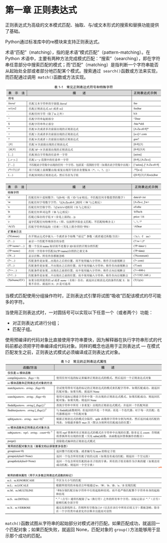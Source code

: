 # 第一章 正则表达式

正则表达式为高级的文本模式匹配、抽取、与/或文本形式的搜索和替换功能提供了基础。

Python通过标准库中的re模块来支持正则表达式。

术语“匹配”（matching），指的是术语“模式匹配”（pattern-matching）。在Python 术语中，主要有两种方法完成模式匹配：“搜索”（searching），即在字符串任意部分中搜索匹配的模式；而“匹配”（matching）是指判断一个字符串能否从起始处全部或者部分地匹配某个模式。搜索通过` search()`函数或方法来实现，而匹配通过调用` match()`函数或方法实现。

![常见正则表达式符号和特殊字符](../Image/CorePython/常见正则表达式符号和特殊字符.jpg)

![常见正则表达式符号和特殊字符2](../Image/CorePython/常见正则表达式符号和特殊字符2.jpg)

当模式匹配使用分组操作符时，正则表达式引擎将试图“吸收”匹配该模式的尽可能多的字符。

当使用正则表达式时，一对圆括号可以实现以下任意一个（或者两个）功能：

* 对正则表达式进行分组；
*  匹配子组。

使用预编译的代码对象比直接使用字符串要快，因为解释器在执行字符串形式的代码前都必须把字符串编译成代码对象。同样的概念也适用于正则表达式 — 在模式匹配发生之前，正则表达式模式必须编译成正则表达式对象。

![常见正则表达式属性1](../Image/CorePython/常见正则表达式属性1.jpg)

![常见正则表达式属性2](../Image/CorePython/常见正则表达式属性2.jpg)

`match()`函数试图从字符串的起始部分对模式进行匹配。如果匹配成功，就返回一个匹配对象；如果匹配失败，就返回 None，匹配对象的 `group()`方法能够用于显示那个成功的匹配。

